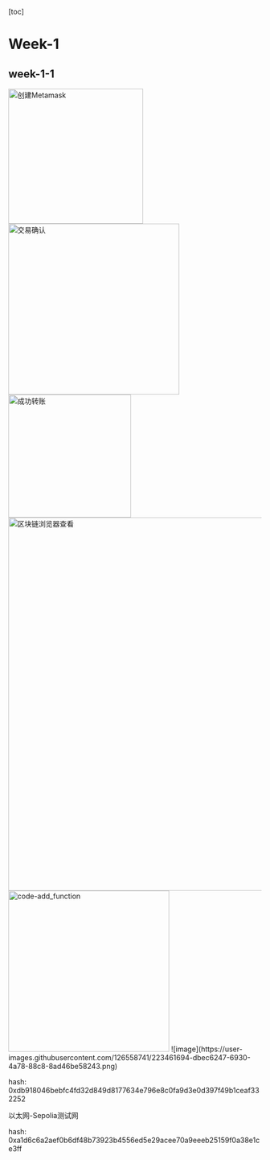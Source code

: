 [toc]

# Week-1

## week-1-1

<img width="268" alt="创建Metamask" src="https://user-images.githubusercontent.com/126558741/223460209-eca4c961-9fa3-4a83-9b9c-4d324dc1a147.png">
<img width="340" alt="交易确认" src="https://user-images.githubusercontent.com/126558741/223460257-413bf1b1-4055-4336-bc16-6ce2964e1f46.png">
<img width="244" alt="成功转账" src="https://user-images.githubusercontent.com/126558741/223460276-924b31a4-6d41-445b-8bd7-fcdc9ab398df.png">
<img width="742" alt="区块链浏览器查看" src="https://user-images.githubusercontent.com/126558741/223460284-ab79492e-48e5-4969-b4fc-854564836e14.png">
<img width="320" alt="code-add_function" src="https://user-images.githubusercontent.com/126558741/223460303-57edbf5a-fa81-4b55-89c7-311f3228879f.png">
![image](https://user-images.githubusercontent.com/126558741/223461694-dbec6247-6930-4a78-88c8-8ad46be58243.png)

hash: 0xdb918046bebfc4fd32d849d8177634e796e8c0fa9d3e0d397f49b1ceaf332252

以太网-Sepolia测试网

hash: 0xa1d6c6a2aef0b6df48b73923b4556ed5e29acee70a9eeeb25159f0a38e1ce3ff
